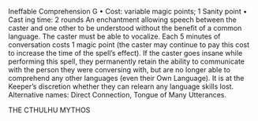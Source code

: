 Ineffable Comprehension G
• Cost:  variable magic points; 1 Sanity point
•
 Cast
ing time: 2 rounds
An enchantment allowing speech between the caster and 
one other to be understood without the benefit of a common 
language. The caster must be able to vocalize. Each 5 minutes 
of conversation costs 1 magic point (the caster may continue 
to pay this cost to increase the time of the spell’s effect).
If the caster goes insane while performing this spell, 
they permanently retain the ability to communicate with 
the person they were conversing with, but are no longer 
able to comprehend any other languages (even their Own 
Language). It is at the Keeper’s discretion whether they 
can relearn any language skills lost.
Alternative names: Direct Connection, Tongue of Many 
Utterances.

THE CTHULHU MYTHOS

